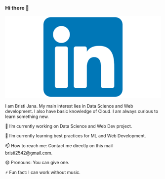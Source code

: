 ### Hi there 👋

[![LinkedIn Link](symbol/174857.png)](https://www.linkedin.com/in/bristi-jana-379a5b1b9/)

I am Bristi Jana. My main interest lies in Data Science and Web development. I also have basic knowledge of Cloud. I am always curious to learn something new.

🔭 I’m currently working on Data Science and Web Dev project.

🌱 I’m currently learning best practices for ML and Web Development.

📫 How to reach me: Contact me directly on this mail bristi2542@gmail.com.

😄 Pronouns: You can give one.

⚡ Fun fact: I can work without music.
